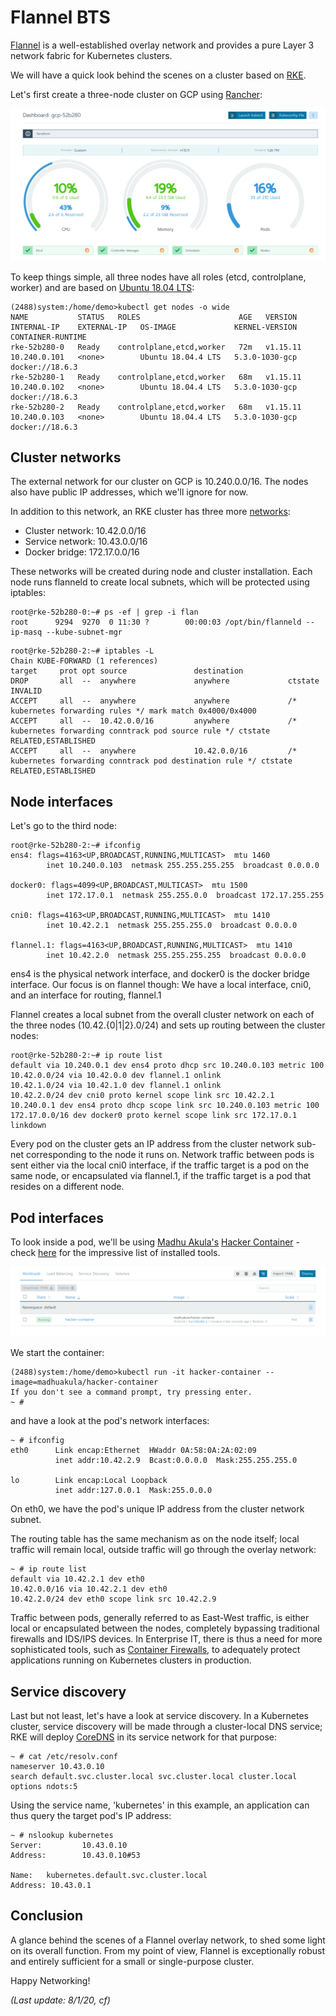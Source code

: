 # Flannel BTS

[Flannel](https://github.com/coreos/flannel) is a well-established overlay network and provides a pure Layer 3 network fabric for Kubernetes clusters.

We will have a quick look behind the scenes on a cluster based on [RKE](https://rancher.com/products/rke/).

Let's first create a three-node cluster on GCP using [Rancher](https://rancher.com/):

![GCP-52b280](gcp-52b280.png) 

To keep things simple, all three nodes have all roles (etcd, controlplane, worker) and are based on [Ubuntu 18.04 LTS](https://releases.ubuntu.com/18.04/):

```
(2488)system:/home/demo>kubectl get nodes -o wide
NAME           STATUS   ROLES                      AGE   VERSION    INTERNAL-IP    EXTERNAL-IP   OS-IMAGE             KERNEL-VERSION   CONTAINER-RUNTIME
rke-52b280-0   Ready    controlplane,etcd,worker   72m   v1.15.11   10.240.0.101   <none>        Ubuntu 18.04.4 LTS   5.3.0-1030-gcp   docker://18.6.3
rke-52b280-1   Ready    controlplane,etcd,worker   68m   v1.15.11   10.240.0.102   <none>        Ubuntu 18.04.4 LTS   5.3.0-1030-gcp   docker://18.6.3
rke-52b280-2   Ready    controlplane,etcd,worker   68m   v1.15.11   10.240.0.103   <none>        Ubuntu 18.04.4 LTS   5.3.0-1030-gcp   docker://18.6.3
```

## Cluster networks

The external network for our cluster on GCP is 10.240.0.0/16. The nodes also have public IP addresses, which we'll ignore for now.

In addition to this network, an RKE cluster has three more [networks](https://rancher.com/docs/rke/latest/en/config-options/services/):

- Cluster network: 10.42.0.0/16
- Service network: 10.43.0.0/16
- Docker bridge: 172.17.0.0/16

These networks will be created during node and cluster installation. Each node runs flanneld to create local subnets, which will be protected using iptables:

```
root@rke-52b280-0:~# ps -ef | grep -i flan
root      9294  9270  0 11:30 ?        00:00:03 /opt/bin/flanneld --ip-masq --kube-subnet-mgr
```

```
root@rke-52b280-2:~# iptables -L
Chain KUBE-FORWARD (1 references)
target     prot opt source               destination
DROP       all  --  anywhere             anywhere             ctstate INVALID
ACCEPT     all  --  anywhere             anywhere             /* kubernetes forwarding rules */ mark match 0x4000/0x4000
ACCEPT     all  --  10.42.0.0/16         anywhere             /* kubernetes forwarding conntrack pod source rule */ ctstate RELATED,ESTABLISHED
ACCEPT     all  --  anywhere             10.42.0.0/16         /* kubernetes forwarding conntrack pod destination rule */ ctstate RELATED,ESTABLISHED
```

## Node interfaces

Let's go to the third node:

```
root@rke-52b280-2:~# ifconfig
ens4: flags=4163<UP,BROADCAST,RUNNING,MULTICAST>  mtu 1460
        inet 10.240.0.103  netmask 255.255.255.255  broadcast 0.0.0.0

docker0: flags=4099<UP,BROADCAST,MULTICAST>  mtu 1500
        inet 172.17.0.1  netmask 255.255.0.0  broadcast 172.17.255.255

cni0: flags=4163<UP,BROADCAST,RUNNING,MULTICAST>  mtu 1410
        inet 10.42.2.1  netmask 255.255.255.0  broadcast 0.0.0.0

flannel.1: flags=4163<UP,BROADCAST,RUNNING,MULTICAST>  mtu 1410
        inet 10.42.2.0  netmask 255.255.255.255  broadcast 0.0.0.0
```

ens4 is the physical network interface, and docker0 is the docker bridge interface. Our focus is on flannel though: We have a local interface, cni0, and an interface for routing, flannel.1

Flannel creates a local subnet from the overall cluster network on each of the three nodes (10.42.{0|1|2}.0/24) and sets up routing between the cluster nodes:

```
root@rke-52b280-2:~# ip route list
default via 10.240.0.1 dev ens4 proto dhcp src 10.240.0.103 metric 100
10.42.0.0/24 via 10.42.0.0 dev flannel.1 onlink
10.42.1.0/24 via 10.42.1.0 dev flannel.1 onlink
10.42.2.0/24 dev cni0 proto kernel scope link src 10.42.2.1
10.240.0.1 dev ens4 proto dhcp scope link src 10.240.0.103 metric 100
172.17.0.0/16 dev docker0 proto kernel scope link src 172.17.0.1 linkdown
```

Every pod on the cluster gets an IP address from the cluster network sub-net corresponding to the node it runs on. Network traffic between pods is sent either via the local cni0 interface, if the traffic target is a pod on the same node, or encapsulated via flannel.1, if the traffic target is a pod that resides on a different node.

## Pod interfaces

To look inside a pod, we'll be using [Madhu Akula's](https://madhuakula.com/authors/madhuakula/) [Hacker Container](https://blog.madhuakula.com/hacker-container-for-kubernetes-security-assessments-7d1522e96073) - check [here](https://github.com/madhuakula/hacker-container/blob/master/list.todo) for the impressive list of installed tools.

![Hacker Container](hacker-container.png)

We start the container:

```
(2488)system:/home/demo>kubectl run -it hacker-container --image=madhuakula/hacker-container 
If you don't see a command prompt, try pressing enter.
~ # 
```

and have a look at the pod's network interfaces:

```
~ # ifconfig
eth0      Link encap:Ethernet  HWaddr 0A:58:0A:2A:02:09
          inet addr:10.42.2.9  Bcast:0.0.0.0  Mask:255.255.255.0

lo        Link encap:Local Loopback
          inet addr:127.0.0.1  Mask:255.0.0.0
```

On eth0, we have the pod's unique IP address from the cluster network subnet.

The routing table has the same mechanism as on the node itself; local traffic will remain local, outside traffic will go through the overlay network:

```
~ # ip route list
default via 10.42.2.1 dev eth0
10.42.0.0/16 via 10.42.2.1 dev eth0
10.42.2.0/24 dev eth0 scope link src 10.42.2.9
```

Traffic between pods, generally referred to as East-West traffic, is either local or encapsulated between the nodes, completely bypassing traditional firewalls and IDS/IPS devices. In Enterprise IT, there is thus a need for more sophisticated tools, such as [Container Firewalls](https://neuvector.com/network-security/next-generation-firewall-vs-container-firewall/), to adequately protect applications running on Kubernetes clusters in production.

## Service discovery

Last but not least, let's have a look at service discovery. In a Kubernetes cluster, service discovery will be made through a cluster-local DNS service; RKE will deploy [CoreDNS](https://coredns.io/) in its service network for that purpose:

```
~ # cat /etc/resolv.conf
nameserver 10.43.0.10
search default.svc.cluster.local svc.cluster.local cluster.local
options ndots:5
```

Using the service name, 'kubernetes' in this example, an application can thus query the target pod's IP address:

```
~ # nslookup kubernetes
Server:         10.43.0.10
Address:        10.43.0.10#53

Name:   kubernetes.default.svc.cluster.local
Address: 10.43.0.1
```

## Conclusion

A glance behind the scenes of a Flannel overlay network, to shed some light on its overall function. From my point of view, Flannel is exceptionally robust and entirely sufficient for a small or single-purpose cluster.



Happy Networking!



*(Last update: 8/1/20, cf)*


